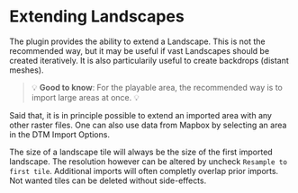 # Extending Landscapes

The plugin provides the ability to extend a Landscape. This is not the recommended way, but it may be useful if vast Landscapes should be created iteratively. It is also particularily useful to create backdrops (distant meshes).

> :bulb:  __Good to know__: For the playable area, the recommended way is to import large areas at once.  :bulb:

Said that, it is in principle possible to extend an imported area with any other raster files. One can also use data from Mapbox by selecting an area in the DTM Import Options.

The size of a landscape tile will always be the size of the first imported landscape. The resolution however can be altered by uncheck `Resample to first tile`. Additional imports will often completly overlap prior imports. Not wanted tiles can be deleted without side-effects.
